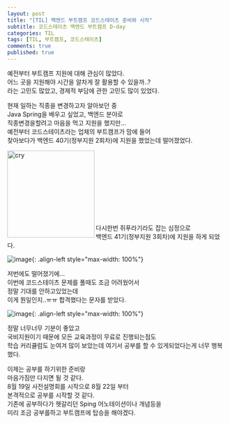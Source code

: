 ```yaml
---
layout: post
title: "[TIL] 백엔드 부트캠프 코드스테이츠 준비와 시작"
subtitle: 코드스테이츠 백엔드 부트캠프 D-day
categories: TIL
tags: [TIL, 부트캠프, 코드스테이츠]
comments: true
published: true
---
```


예전부터 부트캠프 지원에 대해 관심이 많았다.   
어느 곳을 지원해야 시간을 알차게 잘 활용할 수 있을까..?   
라는 고민도 많았고, 경제적 부담에 관한 고민도 많이 있었다.

현재 일하는 직종을 변경하고자 알아보던 중  
Java Spring을 배우고 싶었고, 백엔드 분야로  
직종변경을할려고 마음을 먹고 지원을 했지만...  
예전부터 코드스테이츠라는 업체의 부트캠프가 맘에 들어   
찾아보다가 백엔드 40기(정부지원 2회차)에 지원을 했었는데 떨어졌었다.


<img src="https://t1.daumcdn.net/keditor/emoticon/niniz/large/003.gif" alt="cry" width="200" height="200" align="left">

<br/>
<br/>
<br/>
<br/>
<br/>
<br/>
<br/>
<br/>
<br/>

다시한번 쥐푸라기라도 잡는 심정으로   
백엔드 41기(정부지원 3회차)에 지원을 하게 되었다.

![image](https://user-images.githubusercontent.com/95069395/216813908-e7f71a33-58c5-474c-9c32-08dcb6310aea.png){: .align-left style="max-width: 100%"}

저번에도 떨어졌기에...  
이번에 코드스테이츠 문제를 풀때도 조금 어려웠어서  
정말 기대를 안하고있었는데  
이게 뭔일인지..ㅠㅠ 합격했다는 문자를 받았다.

![image](https://user-images.githubusercontent.com/95069395/216813903-a5d0ccf2-fca2-4aba-b7af-c6a39125b798.png){: .align-left style="max-width: 100%"}

정말 너무너무 기분이 좋았고   
국비지원이기 때문에 모든 교육과정이 무료로 진행되는점도  
학습 커리큘럼도 눈여겨 많이 보았는데 여기서 공부를 할 수 있게되었다는게 너무 행복했다.

이제는 공부를 하기위한 준비랑  
마음가짐만 다지면 될 것 같다.  
8월 19일 사전설명회를 시작으로 8월 22일 부터  
본격적으로 공부를 시작할 것 같다.  
기존에 공부하다가 헷갈리던 Sping 어노테이션이나 개념등을   
미리 조금 공부를하고 부트캠프에 탑승을 해야겠다.

<br/>
